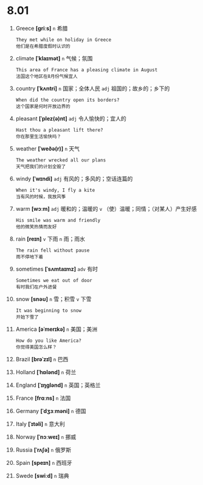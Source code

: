 # 8.01

1. Greece **[ɡriːs]** `n` 希腊

   ```
   They met while on holiday in Greece
   他们是在希腊度假时认识的
   ```

2. climate **[ˈklaɪmət]** `n` 气候；氛围

   ```
   This area of France has a pleasing climate in August
   法国这个地区在8月份气候宜人
   ```

3. country **[ˈkʌntri]** `n` 国家；全体人民 `adj` 祖国的；故乡的；乡下的

   ```
   When did the country open its borders?
   这个国家是何时开放边界的
   ```

4. pleasant **[ˈplez(ə)nt]** `adj` 令人愉快的；宜人的

   ```
   Hast thou a pleasant lift there?
   你在那里生活愉快吗？
   ```

5. weather **[ˈweðə(r)]** `n` 天气

   ```
   The weather wrecked all our plans
   天气把我们的计划全毁了
   ```

6. windy **[ˈwɪndi]** `adj` 有风的；多风的；空话连篇的

   ```
   When it's windy, I fly a kite
   当有风的时候，我放风筝
   ```

7. warm **[wɔːm]** `adj` 暖和的；温暖的 `v` （使）温暖；同情；（对某人）产生好感

   ```
   His smile was warm and friendly
   他的微笑热情而友好
   ```

8. rain **[reɪn]** `v` 下雨 `n` 雨；雨水

   ```
   The rain fell without pause
   雨不停地下着
   ```

9. sometimes **[ˈsʌmtaɪmz]** `adv` 有时

   ```
   Sometimes we eat out of door
   有时我们在户外进餐
   ```

10. snow **[snəʊ]** `n` 雪；积雪 `v` 下雪

    ```
    It was beginning to snow
    开始下雪了
    ```

11. America **[əˈmerɪkə]** `n` 美国；美洲

    ```
    How do you like America?
    你觉得美国怎么样？
    ```

12. Brazil **[brəˈzɪl]** `n` 巴西

13. Holland **[ˈhɒlənd]** `n` 荷兰

14. England **[ˈɪŋɡlənd]** `n` 英国；英格兰

15. France **[frɑːns]** `n` 法国

16. Germany **[ˈdʒɜːməni]** `n` 德国

17. Italy **[ˈɪtəli]** `n` 意大利

18. Norway **[ˈnɔːweɪ]** `n` 挪威

19. Russia **[ˈrʌʃə]** `n` 俄罗斯

20. Spain **[speɪn]** `n` 西班牙

21. Swede **[swiːd]** `n` 瑞典
